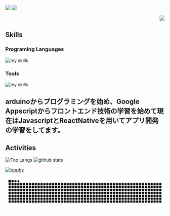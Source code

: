![](http://github-profile-summary-cards.vercel.app/api/cards/most-commit-language?username=TatsuyaM2667&theme=prussian)
![](http://github-profile-summary-cards.vercel.app/api/cards/repos-per-language?username=TatsuyaM2667&theme=prussian)


<div align="right">
  <img src="https://komarev.com/ghpvc/?username=TatsuyaM2667" />
</div>


##  Skills
### Programing Languages
<img alt="my skills" src="https://skillicons.dev/icons?theme=dark&perline=7&i=html,css,js,react,c,cpp" />
<br>

### Tools
<img alt="my skills" src="https://skillicons.dev/icons?theme=dark&perline=7&i=vscode,arduino,git,github,gcp,firebase,aws" />
<br>

## arduinoからプログラミングを始め、Google Appscriptからフロントエンド技術の学習を始めて現在はJavascriptとReactNativeを用いてアプリ開発の学習をしてます。
##  Activities
<div align="left"> 
  <img alt="Top Langs" height="170px" src="https://github-readme-stats.vercel.app/api?username=TatsuyaM2667&theme=vue-dark&layout=compact" />
  <img alt="github stats" height="170px" src="https://github-readme-stats.vercel.app/api/top-langs/?username=TatsuyaM2667&theme=vue-dark&layout=compact" />
</div>

[![trophy](https://github-profile-trophy.vercel.app/?username=TatsuyaM2667&theme=onedark)](https://github.com/ryo-ma/github-profile-trophy)

![](https://raw.githubusercontent.com/TatsuyaM2667/TatsuyaM2667/output/github-contribution-grid-snake.svg)


